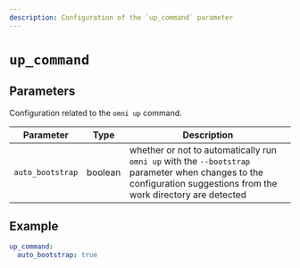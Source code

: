 ```yaml
---
description: Configuration of the `up_command` parameter
---
```


# `up_command`

## Parameters

Configuration related to the `omni up` command.

| Parameter       | Type      | Description                                         |
|-----------------|-----------|-----------------------------------------------------|
| `auto_bootstrap` | boolean | whether or not to automatically run `omni up` with the `--bootstrap` parameter when changes to the configuration suggestions from the work directory are detected |

## Example

```yaml
up_command:
  auto_bootstrap: true
```
